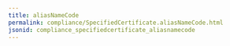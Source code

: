 ```yaml
---
title: aliasNameCode
permalink: compliance/SpecifiedCertificate.aliasNameCode.html
jsonid: compliance_specifiedcertificate_aliasnamecode
---
```

